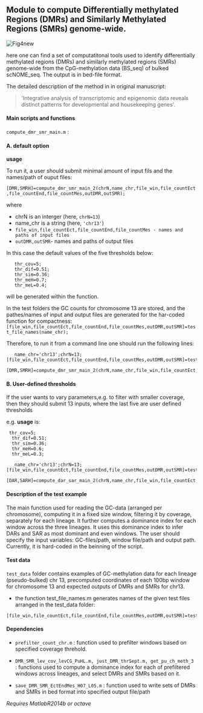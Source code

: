 ## Module to compute Differentially methylated Regions (DMRs) and Similarly Methylated Regions (SMRs) genome-wide.

![Fig4new](https://user-images.githubusercontent.com/61786710/133770572-8e2bcab1-8897-4371-b7b3-5f20617decf0.png)

here one can find a set of computatitonal tools used to identify differentially methylated regions (DMRs) and similarly methylated regions (SMRs) genome-wide from the CpG-methylation data (BS_seq) of bulked scNOME_seq. The output is in bed-file format. 

The detailed description of the method in in original manuscript:
> 'Integrative analysis of transcriptomic and epigenomic data reveals distinct patterns for developmental and housekeeping genes'.

#### Main scripts and functions
``compute_dmr_smr_main.m`` : 


#### A. default option

**usage** 

To run it, a user should submit minimal amount of input fils and the names/path of ouput files:

`[DMR,SMRH]=compute_dmr_smr_main_2(chrN,name_chr,file_win,file_countEct,file_countEnd,file_countMes,outDMR,outSMR);`

where
- chrN is an interger (here, ``chrN=13``)
- name_chr is a string (here, ``'chr13'``)
- `file_win,file_countEct,file_countEnd,file_countMes - names and paths of input files`
- ``outDMR,outSMR``- names and paths of output files

In this case the default values of the five thresholds below:
```
   thr_cov=5;
   thr_dif=0.51;
   thr_sim=0.36; 
   thr_meH=0.7;
   thr_meL=0.4;
   ```
   
will be generated within the function.

In the test folders the GC counts for chromosome 13 are stored, and the pathes/names of input and output files are generated for the
har-coded function for compactness: ``[file_win,file_countEct,file_countEnd,file_countMes,outDMR,outSMR]=test_file_names(name_chr);`` 

Therefore, to run it from a command line one should run the following lines:
```
   name_chr='chr13';chrN=13;[file_win,file_countEct,file_countEnd,file_countMes,outDMR,outSMR]=test_file_names(name_chr);   
   [DMR,SMRH]=compute_dmr_smr_main_2(chrN,name_chr,file_win,file_countEct,file_countEnd,file_countMes,outDMR,outSMR);
```

 #### B. User-defined thresholds
 
 If the user wants to vary parameters,e.g. to filter with smaller coverage, then they should  submit 13 inputs, where the last five
 are user defined thresholds
 
 e.g. **usage** is:
 ```
  thr_cov=5;
   thr_dif=0.51;
   thr_sim=0.36; 
   thr_meH=0.6;
   thr_meL=0.3;
   
    name_chr='chr13';chrN=13;[file_win,file_countEct,file_countEnd,file_countMes,outDMR,outSMR]=test_file_names(name_chr);
           [DAR,SARH]=compute_dar_sar_main_2(chrN,name_chr,file_win,file_countEct,file_countEnd,file_countMes,outDMR,outSMR,thr_cov,thr_dif,thr_sim,thr_meH,thr_meL);
```

#### Description of the test example 

The main function used for reading the GC-data (arranged per chromosome), computing it in a fixed size window, filtering it by coverage, separately for each lineage. It further computes a dominance index for each window across the three lineages. It uses this dominance index to infer DARs and SAR as most dominant and even windows. The user should specify the input variables: GC-files/path, window file/path and output path. Currently, it is hard-coded in the beinning of the script.

#### Test data

``test_data`` folder contains examples of GC-methylation data for each lineage (pseudo-bulked) chr 13, precomputed coordinates of each 100bp window for chromosome 13 and expected outputs of DMRs and SMRs for chr13.

- the function test_file_names.m
generates names of the given test files arranged in the test_data folder: 
```
[file_win,file_countEct,file_countEnd,file_countMes,outDMR,outSMR]=test_file_names(name_chr); 
```

#### Dependencies
- ``prefilter_count_chr.m`` : function used to prefilter windows based on specified coverage threhold.

- ``DMR_SMR_lev_cov_levCG_PuHL.m, just_DMR_thrSept.m, get_pu_ch_meth_3 ``: functions used to compute a dominance index for each of prefiltered windows across lineages, and select DMRs and SMRs based on it.

 - ``save_DMR_SMR_EctEndMes_H07_L05.m`` : function used to write sets of DMRs and SMRs in bed format into specified output file/path


*Requires MatlabR2014b or octave*
